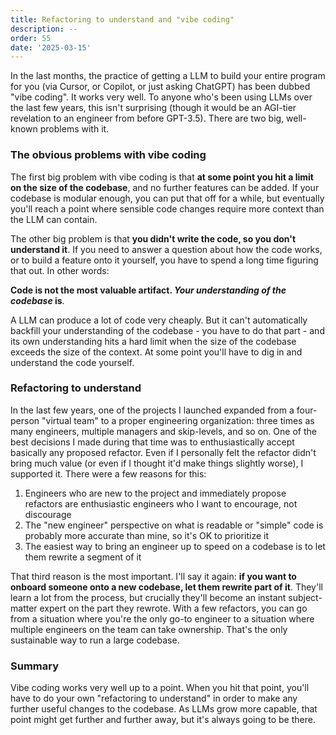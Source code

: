 ```yaml
---
title: Refactoring to understand and "vibe coding"
description: --
order: 55
date: '2025-03-15'
---
```


In the last months, the practice of getting a LLM to build your entire program for you (via Cursor, or Copilot, or just asking ChatGPT) has been dubbed "vibe coding". It works very well. To anyone who's been using LLMs over the last few years, this isn't surprising (though it would be an AGI-tier revelation to an engineer from before GPT-3.5). There are two big, well-known problems with it.

### The obvious problems with vibe coding

The first big problem with vibe coding is that **at some point you hit a limit on the size of the codebase**, and no further features can be added. If your codebase is modular enough, you can put that off for a while, but eventually you'll reach a point where sensible code changes require more context than the LLM can contain.

The other big problem is that **you didn't write the code, so you don't understand it**. If you need to answer a question about how the code works, or to build a feature onto it yourself, you have to spend a long time figuring that out. In other words:

**Code is not the most valuable artifact. _Your understanding of the codebase_ is**.

A LLM can produce a lot of code very cheaply. But it can't automatically backfill your understanding of the codebase - you have to do that part - and its own understanding hits a hard limit when the size of the codebase exceeds the size of the context. At some point you'll have to dig in and understand the code yourself.

### Refactoring to understand

In the last few years, one of the projects I launched expanded from a four-person "virtual team" to a proper engineering organization: three times as many engineers, multiple managers and skip-levels, and so on. One of the best decisions I made during that time was to enthusiastically accept basically any proposed refactor. Even if I personally felt the refactor didn't bring much value (or even if I thought it'd make things slightly worse), I supported it. There were a few reasons for this:

1. Engineers who are new to the project and immediately propose refactors are enthusiastic engineers who I want to encourage, not discourage
2. The "new engineer" perspective on what is readable or "simple" code is probably more accurate than mine, so it's OK to prioritize it
3. The easiest way to bring an engineer up to speed on a codebase is to let them rewrite a segment of it

That third reason is the most important. I'll say it again: **if you want to onboard someone onto a new codebase, let them rewrite part of it**. They'll learn a lot from the process, but crucially they'll become an instant subject-matter expert on the part they rewrote. With a few refactors, you can go from a situation where you're the only go-to engineer to a situation where multiple engineers on the team can take ownership. That's the only sustainable way to run a large codebase.

### Summary

Vibe coding works very well up to a point. When you hit that point, you'll have to do your own "refactoring to understand" in order to make any further useful changes to the codebase. As LLMs grow more capable, that point might get further and further away, but it's always going to be there. 